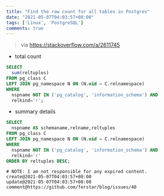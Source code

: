```yaml
---
title: "Find the row count for all tables in Postgres"
date: "2021-05-07T04:03:57+08:00"
tags: ['Linux', 'PostgreSQL']
comments: true
---
```


> via https://stackoverflow.com/a/2611745

- total count

```SQL
SELECT
  sum(reltuples)
FROM pg_class C
LEFT JOIN pg_namespace N ON (N.oid = C.relnamespace)
WHERE
  nspname NOT IN ('pg_catalog', 'information_schema') AND
  relkind='r';
```

- summary details

```SQL
SELECT
  nspname AS schemaname,relname,reltuples
FROM pg_class C
LEFT JOIN pg_namespace N ON (N.oid = C.relnamespace)
WHERE
  nspname NOT IN ('pg_catalog', 'information_schema') AND
  relkind='r'
ORDER BY reltuples DESC;
```



```
# NOTE: I am not responsible for any expired content.
create@2021-05-07T04:03:57+08:00
update@2021-05-07T04:03:57+08:00
comment@https://github.com/ferstar/blog/issues/40
```
